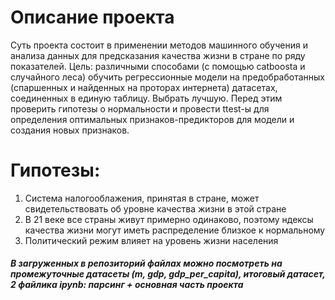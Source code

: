 # Описание проекта
Суть проекта состоит в применении методов машинного обучения и анализа данных для предсказания качества жизни в стране по ряду показателей.
Цель: различными способами (с помощью catboosta и случайного леса) обучить регрессионные модели на предобработанных (спаршенных и найденных на проторах интернета) датасетах, соединенных в единую таблицу. Выбрать лучшую. 
Перед этим проверить гипотезы о нормальности и провести ttest-ы для определения оптимальных признаков-предикторов для модели и создания новых признаков.
# Гипотезы:
1) Система налогооблажения, принятая в стране, может свидетельствовать об уровне качества жизни в этой стране
2) В 21 веке все страны живут примерно одинаково, поэтому ндексы качества жизни могут иметь распределение близкое к нормальному
3) Политический режим влияет на уровень жизни населения
##### В загруженных в репозиторий файлах можно посмотреть на промежуточные датасеты (m, gdp, gdp_per_capita), итоговый датасет, 2 файлика ipynb: парсинг + основная часть проекта

